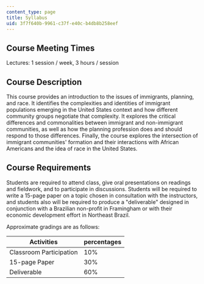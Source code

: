 ```yaml
---
content_type: page
title: Syllabus
uid: 3f7f640b-9961-c37f-e40c-b4db8b258eef
---
```


Course Meeting Times
--------------------

Lectures: 1 session / week, 3 hours / session

Course Description
------------------

This course provides an introduction to the issues of immigrants, planning, and race. It identifies the complexities and identities of immigrant populations emerging in the United States context and how different community groups negotiate that complexity. It explores the critical differences and commonalities between immigrant and non-immigrant communities, as well as how the planning profession does and should respond to those differences. Finally, the course explores the intersection of immigrant communities' formation and their interactions with African Americans and the idea of race in the United States.

Course Requirements
-------------------

Students are required to attend class, give oral presentations on readings and fieldwork, and to participate in discussions. Students will be required to write a 15-page paper on a topic chosen in consultation with the instructors, and students also will be required to produce a "deliverable" designed in conjunction with a Brazilian non-profit in Framingham or with their economic development effort in Northeast Brazil.

Approximate gradings are as follows:

| Activities | percentages |
| --- | --- |
| Classroom Participation | 10% |
| 15-page Paper | 30% |
| Deliverable | 60%
